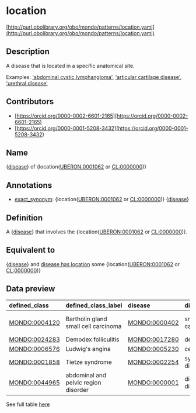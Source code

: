 # location 

[http://purl.obolibrary.org/obo/mondo/patterns/location.yaml](http://purl.obolibrary.org/obo/mondo/patterns/location.yaml)
## Description 

A disease that is located in a specific anatomical site.

Examples: ['abdominal cystic lymphangioma'](http://purl.obolibrary.org/obo/MONDO_0021726), ['articular cartilage disease'](http://purl.obolibrary.org/obo/MONDO_0003816), ['urethral disease'](http://purl.obolibrary.org/obo/MONDO_0004184)
## Contributors 
* [https://orcid.org/0000-0002-6601-2165](https://orcid.org/0000-0002-6601-2165) 
* [https://orcid.org/0000-0001-5208-3432](https://orcid.org/0000-0001-5208-3432) 
## Name 

{[disease](http://purl.obolibrary.org/obo/MONDO_0000001)} of {location\([UBERON:0001062](http://purl.obolibrary.org/obo/UBERON_0001062) or [CL:0000000](http://purl.obolibrary.org/obo/CL_0000000)\)}

## Annotations 

* [exact_synonym](http://www.geneontology.org/formats/oboInOwl#hasExactSynonym): {location\([UBERON:0001062](http://purl.obolibrary.org/obo/UBERON_0001062) or [CL:0000000](http://purl.obolibrary.org/obo/CL_0000000)\)} {[disease](http://purl.obolibrary.org/obo/MONDO_0000001)}

## Definition 

A {[disease](http://purl.obolibrary.org/obo/MONDO_0000001)} that involves the {location\([UBERON:0001062](http://purl.obolibrary.org/obo/UBERON_0001062) or [CL:0000000](http://purl.obolibrary.org/obo/CL_0000000)\)}.

## Equivalent to 

{[disease](http://purl.obolibrary.org/obo/MONDO_0000001)} and [disease has location](http://purl.obolibrary.org/obo/RO_0004026) some {location\([UBERON:0001062](http://purl.obolibrary.org/obo/UBERON_0001062) or [CL:0000000](http://purl.obolibrary.org/obo/CL_0000000)\)}

## Data preview 
| defined_class                                | defined_class_label                  | disease                                      | disease_label        | location                                      | location_label             |
|:---------------------------------------------|:-------------------------------------|:---------------------------------------------|:---------------------|:----------------------------------------------|:---------------------------|
| [MONDO:0004120](http://purl.obolibrary.org/obo/MONDO_0004120) | Bartholin gland small cell carcinoma | [MONDO:0000402](http://purl.obolibrary.org/obo/MONDO_0000402) | small cell carcinoma | [UBERON:0000460](http://purl.obolibrary.org/obo/UBERON_0000460) | major vestibular gland     |
| [MONDO:0024283](http://purl.obolibrary.org/obo/MONDO_0024283) | Demodex folliculitis                 | [MONDO:0017280](http://purl.obolibrary.org/obo/MONDO_0017280) | demodicidosis        | [UBERON:0002073](http://purl.obolibrary.org/obo/UBERON_0002073) | hair follicle              |
| [MONDO:0006576](http://purl.obolibrary.org/obo/MONDO_0006576) | Ludwig's angina                      | [MONDO:0005230](http://purl.obolibrary.org/obo/MONDO_0005230) | cellulitis           | [UBERON:0003679](http://purl.obolibrary.org/obo/UBERON_0003679) | mouth floor                |
| [MONDO:0001858](http://purl.obolibrary.org/obo/MONDO_0001858) | Tietze syndrome                      | [MONDO:0002254](http://purl.obolibrary.org/obo/MONDO_0002254) | syndromic disease    | [UBERON:0002293](http://purl.obolibrary.org/obo/UBERON_0002293) | costochondral joint        |
| [MONDO:0044965](http://purl.obolibrary.org/obo/MONDO_0044965) | abdominal and pelvic region disorder | [MONDO:0000001](http://purl.obolibrary.org/obo/MONDO_0000001) | disease or disorder  | [UBERON:0002417](http://purl.obolibrary.org/obo/UBERON_0002417) | abdominal segment of trunk |

See full table [here](https://github.com/monarch-initiative/mondo/blob/master/src/patterns/data/matches/location.tsv) 
